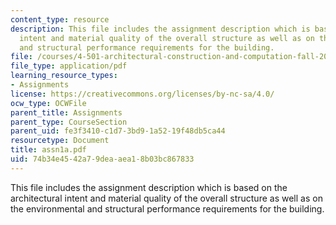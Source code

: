 ```yaml
---
content_type: resource
description: This file includes the assignment description which is based on the architectural
  intent and material quality of the overall structure as well as on the environmental
  and structural performance requirements for the building.
file: /courses/4-501-architectural-construction-and-computation-fall-2005/74b34e4542a79deaaea18b03bc867833_assn1a.pdf
file_type: application/pdf
learning_resource_types:
- Assignments
license: https://creativecommons.org/licenses/by-nc-sa/4.0/
ocw_type: OCWFile
parent_title: Assignments
parent_type: CourseSection
parent_uid: fe3f3410-c1d7-3bd9-1a52-19f48db5ca44
resourcetype: Document
title: assn1a.pdf
uid: 74b34e45-42a7-9dea-aea1-8b03bc867833
---
```

This file includes the assignment description which is based on the architectural intent and material quality of the overall structure as well as on the environmental and structural performance requirements for the building.